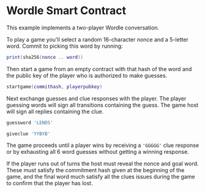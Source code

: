 # Wordle Smart Contract

This example implements a two-player Wordle conversation.

To play a game you'll select a random 16-character nonce and a 5-letter word.
Commit to picking this word by running:

```lua
print(sha256(nonce .. word))
```

Then start a game from an empty contract with that hash of the word and the public
key of the player who is authorized to make guesses.

```lua
startgame(commithash, playerpubkey)
```

Next exchange guesses and clue responses with the player. The player guessing words
will sign all transitions containing the guess. The game host will sign all replies
containing the clue.

```lua
guessword 'LENDS'
```

```lua
giveclue 'YYBYB'
```

The game proceeds until a player wins by receiving a `'GGGGG'` clue response or
by exhausting all 6 word guesses without getting a winning response.

If the player runs out of turns the host must reveal the nonce and goal word.
These must satisfy the commitment hash given at the beginning of the game, and
the final word much satisfy all the clues issues during the game to confirm that
the player has lost.
